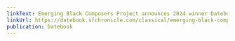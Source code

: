 ```yaml
---
linkText: Emerging Black Composers Project announces 2024 winner Datebook by Zara Irshad
linkUrl: https://datebook.sfchronicle.com/classical/emerging-black-composers-project-2024-19469081
publication: Datebook
---
```

